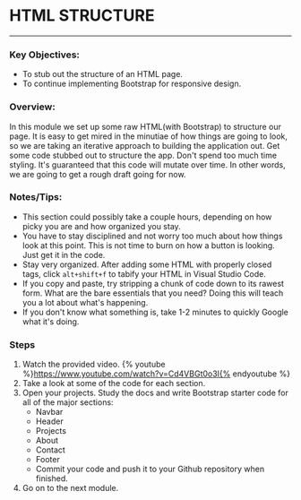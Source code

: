 # HTML STRUCTURE
---

### Key Objectives:
* To stub out the structure of an HTML page.
* To continue implementing Bootstrap for responsive design.

### Overview:
In this module we set up some raw HTML(with Bootstrap) to structure our page. It is easy to get mired in the minutiae of how things are going to look, so we are taking an iterative approach to building the application out. Get some code stubbed out to structure the app. Don't spend too much time styling. It's guaranteed that this code will mutate over time. In other words, we are going to get a rough draft going for now.

### Notes/Tips:
* This section could possibly take a couple hours, depending on how picky you are and how organized you stay.
* You have to stay disciplined and not worry too much about how things look at this point. This is not time to burn on how a button is looking. Just get it in the code.
* Stay very organized. After adding some HTML with properly closed tags, click `alt+shift+f` to tabify your HTML in Visual Studio Code.
* If you copy and paste, try stripping a chunk of code down to its rawest form. What are the bare essentials that you need? Doing this will teach you a lot about what's happening.
* If you don't know what something is, take 1-2 minutes to quickly Google what it's doing.

### Steps
1. Watch the provided video. {% youtube %}https://www.youtube.com/watch?v=Cd4VBGt0o3I{% endyoutube %}
2. Take a look at some of the code for each section.
3. Open your projects. Study the docs and write Bootstrap starter code for all of the major sections:
    * Navbar
    * Header
    * Projects
    * About
    * Contact
    * Footer
    * Commit your code and push it to your Github repository when finished.
4. Go on to the next module.
